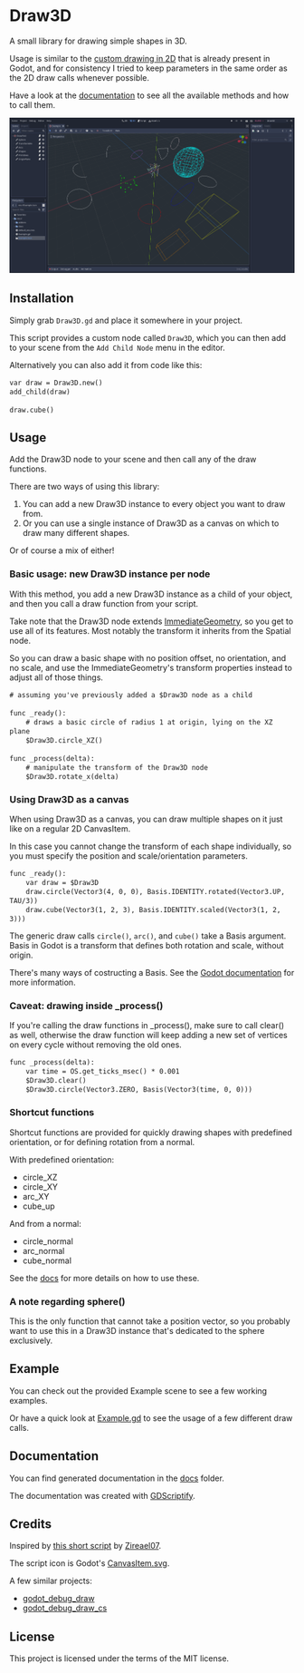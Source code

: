 # Draw3D

A small library for drawing simple shapes in 3D.

Usage is similar to the [custom drawing in 2D](https://docs.godotengine.org/en/stable/tutorials/2d/custom_drawing_in_2d.html) that is already present in Godot, and for consistency I tried to keep parameters in the same order as the 2D draw calls whenever possible.
    
Have a look at the [documentation](docs/addons/draw3d/Draw3D.md)
to see all the available methods and how to call them.

<a href="media/screenshot-1.png?raw=true"><img width=900 src="media/screenshot-1.png"></a>

## Installation

Simply grab `Draw3D.gd` and place it somewhere in your project.

This script provides a custom node called `Draw3D`, which you can then add to your scene
from the `Add Child Node` menu in the editor.

Alternatively you can also add it from code like this:

``` gdscript
var draw = Draw3D.new()
add_child(draw)

draw.cube()
```

## Usage

Add the Draw3D node to your scene and then call any of the draw functions.

There are two ways of using this library:

1. You can add a new Draw3D instance to every object you want to draw from.
2. Or you can use a single instance of Draw3D as a canvas on which to draw many different shapes.

Or of course a mix of either!

### Basic usage: new Draw3D instance per node

With this method, you add a new Draw3D instance as a child of your object,
and then you call a draw function from your script.

Take note that the Draw3D node extends [ImmediateGeometry](https://docs.godotengine.org/en/stable/classes/class_immediategeometry.html),
so you get to use all of its features.
Most notably the transform it inherits from the Spatial node.

So you can draw a basic shape with no position offset, no orientation, and no scale,
and use the ImmediateGeometry's transform properties instead to adjust all of those things.

``` gdscript
# assuming you've previously added a $Draw3D node as a child

func _ready():
    # draws a basic circle of radius 1 at origin, lying on the XZ plane
    $Draw3D.circle_XZ()
    
func _process(delta):
    # manipulate the transform of the Draw3D node
    $Draw3D.rotate_x(delta)
```

### Using Draw3D as a canvas

When using Draw3D as a canvas, you can draw multiple shapes on it
just like on a regular 2D CanvasItem.

In this case you cannot change the transform of each shape individually,
so you must specify the position and scale/orientation parameters.

``` gdscript
func _ready():
    var draw = $Draw3D
    draw.circle(Vector3(4, 0, 0), Basis.IDENTITY.rotated(Vector3.UP, TAU/3))
    draw.cube(Vector3(1, 2, 3), Basis.IDENTITY.scaled(Vector3(1, 2, 3)))
```

The generic draw calls `circle()`, `arc()`, and `cube()` take a Basis argument.
Basis in Godot is a transform that defines both rotation and scale, without origin.

There's many ways of costructing a Basis. See the [Godot documentation](https://docs.godotengine.org/en/stable/classes/class_basis.html) for more information.

### Caveat: drawing inside _process()

If you're calling the draw functions in _process(), make sure to call clear() as well,
otherwise the draw function will keep adding a new set of vertices on every cycle
without removing the old ones.

``` gdscript
func _process(delta):
    var time = OS.get_ticks_msec() * 0.001
    $Draw3D.clear()
    $Draw3D.circle(Vector3.ZERO, Basis(Vector3(time, 0, 0)))
```

### Shortcut functions

Shortcut functions are provided for quickly drawing shapes with predefined orientation,
or for defining rotation from a normal.

With predefined orientation:

- circle_XZ
- circle_XY
- arc_XY
- cube_up

And from a normal:

- circle_normal
- arc_normal
- cube_normal

See the [docs](docs/addons/draw3d/Draw3D.md) for more details on how to use these.

### A note regarding sphere()

This is the only function that cannot take a position vector,
so you probably want to use this in a Draw3D instance that's
dedicated to the sphere exclusively.

## Example

You can check out the provided Example scene to see a few working examples.

Or have a quick look at [Example.gd](Example.gd) to see the usage of a few different draw calls.

## Documentation

You can find generated documentation in the [docs](docs/addons/draw3d/Draw3D.md) folder.

The documentation was created with [GDScriptify](https://github.com/hiulit/GDScriptify).

## Credits

Inspired by [this short script](https://github.com/Zireael07/FreeRoamRoguelikeRacerPrototype/blob/master/game/scripts/draw_line.gd) by [Zireael07](https://github.com/Zireael07).

The script icon is Godot's [CanvasItem.svg](https://github.com/godotengine/godot/blob/master/editor/icons/CanvasItem.svg).

A few similar projects:

- [godot_debug_draw](https://github.com/Zylann/godot_debug_draw)
- [godot_debug_draw_cs](https://github.com/DmitriySalnikov/godot_debug_draw_cs)

## License

This project is licensed under the terms of the MIT license.
